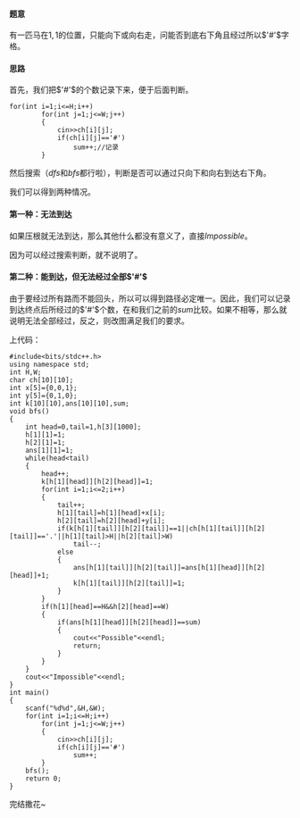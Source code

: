 #### 题意

有一匹马在$1,1$的位置，只能向下或向右走，问能否到底右下角且经过所以$'#'$字格。

#### 思路

首先，我们把$'#'$的个数记录下来，便于后面判断。

```
for(int i=1;i<=H;i++)
		for(int j=1;j<=W;j++)
		{
			cin>>ch[i][j];
			if(ch[i][j]=='#')
				sum++;//记录
		}
```

然后搜索（$dfs$和$bfs$都行啦），判断是否可以通过只向下和向右到达右下角。

我们可以得到两种情况。

#### 第一种：无法到达

如果压根就无法到达，那么其他什么都没有意义了，直接$Impossible$。

因为可以经过搜索判断，就不说明了。

#### 第二种：能到达，但无法经过全部$'#'$

由于要经过所有路而不能回头，所以可以得到路径必定唯一。因此，我们可以记录到达终点后所经过的$'#'$个数，在和我们之前的$sum$比较。如果不相等，那么就说明无法全部经过，反之，则改图满足我们的要求。

上代码：
```
#include<bits/stdc++.h>
using namespace std;
int H,W;
char ch[10][10];
int x[5]={0,0,1};
int y[5]={0,1,0};
int k[10][10],ans[10][10],sum;
void bfs()
{
	int head=0,tail=1,h[3][1000];
	h[1][1]=1;
	h[2][1]=1;
	ans[1][1]=1;
	while(head<tail)
	{
		head++;
		k[h[1][head]][h[2][head]]=1;
		for(int i=1;i<=2;i++)
		{
			tail++;
			h[1][tail]=h[1][head]+x[i];
			h[2][tail]=h[2][head]+y[i]; 
			if(k[h[1][tail]][h[2][tail]]==1||ch[h[1][tail]][h[2][tail]]=='.'||h[1][tail]>H||h[2][tail]>W)
				tail--;
			else
			{
				ans[h[1][tail]][h[2][tail]]=ans[h[1][head]][h[2][head]]+1;
				k[h[1][tail]][h[2][tail]]=1;
			}
		}
		if(h[1][head]==H&&h[2][head]==W)
		{
			if(ans[h[1][head]][h[2][head]]==sum)
			{
				cout<<"Possible"<<endl;
				return;
			}
		}
	}
	cout<<"Impossible"<<endl;
}
int main()
{
	scanf("%d%d",&H,&W);
	for(int i=1;i<=H;i++)
		for(int j=1;j<=W;j++)
		{
			cin>>ch[i][j];
			if(ch[i][j]=='#')
				sum++;
		}
	bfs();
	return 0;
}
```

完结撒花~